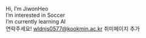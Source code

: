 Hi, I’m JiwonHeo  
I’m interested in Soccer  
I’m currently learning AI  
연락주세요! wldnjs0577@kookmin.ac.kr
취미페이지 추가